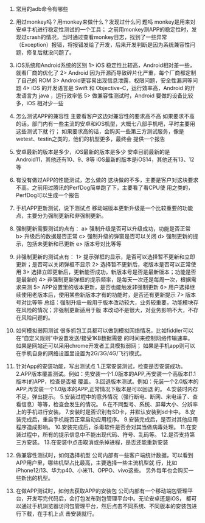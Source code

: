 1. 常用的adb命令有哪些

2. 用过monkey吗？用monkey来做什么？发现过什么问
题吗
monkey是用来对安卓手机进行稳定性测试的一个工具；
之前用monkey测APP的稳定性时，发现过crash的情况，当时通过查看monkey日志，找到了一些异常
（Exception）报错，将报错发给了开发，后来开发判断是因为系统兼容性问题，修复后就没问题了。
3. iOS系统和Android系统的区别
1> iOS 稳定性比较高，Android相对差一些，就看厂商的优化了
2> Android 因为开源而导致碎片化严重，每个厂商都定制了自己的 ROM
3> Android更容易出现信息泄露，权限问题，安全性漏洞等问题
4> iOS 的开发语言是 Swift 和 Objective-C，运行效率高，Android 的开发语言为 java ，运行效率低
5> 做兼容性测试时，Android 要做的设备比较多，iOS 相对少一些
5. 怎么测试APP的兼容性
主要看客户这边对兼容性的要求高不高
如果要求不高的话，部门内有一些主流的安卓和iOS机型，大概七八部手机吧，平时主要用这些测试下就
行；
如果要求高的话，会购买一些第三方测试服务，像是wetest、testin之类的，他们的机型更多，最终会
提供一个报告
6. 安卓最新的版本是多少，iOS最新的版本是多少
安卓目前最新的是Android11，其他还有10、9、8等
iOS最新的版本是iOS14，其他还有13、12等
7. 有没有做过APP的性能测试，怎么做的
这块做的不多，主要是客户对这块要求不高。之前用过腾讯的PerfDog简单跑了下，主要看了看CPU使
用之类的，PerfDog可以生成一个报告
8. 手机APP更新测试，说下测试点
移动端版本更新升级是一个比较重要的功能点，主要分为强制更新和非强制更新。
1. 强制更新需要测试的点有：
a> 强制升级是否可以升级成功，功能是否正常
b> 升级后的数据是否正常
c> 强制升级的弹窗是否可以关闭
d> 强制更新的提示，包括未更新和已更新
e> 版本号对比等等
2. 非强制更新的测试点有：
1> 提示弹框的显示，是否可以选择暂不更新和立即更新；是否可以关闭弹框不显示
2> 选择暂不更新后，老版本是否可以正常使用
3> 选择立即更新后，更新能否成功，新版本号是否是最新版本；功能是否是最新的
4> 非强制更新弹框的提示频率，是每天一次还是每周一次，根据需求来测
5> APP设置里的版本更新，是否也能触发非强制更新
6> 用户选择继续使用老版本后，使用某些新版本才有的功能时，是否还有更新提示
7> 版本号对比等等
总结：强制升级一般用于版本改动较大，业务较重要，功能模块存在风险的情况；非强制更新适用于版
本改动不是很大，对业务影响不大，不存在风险问题的。
9. 如何模拟弱网测试
很多抓包工具都可以做到模拟网络情况，比如fiddler可以在“自定义规则”中设置发送/接受1KB数据需要
的时间来控制网络传输速率。
如果是网站还可以采用chrome开发者工具模拟弱网；
如果是手机app则可以在手机自身的网络设置里设置为2G/3G/4G/飞行模式。
10. 针对App的安装功能，写出测试点
1.正常安装测试，检查是否安装成功。
2.APP版本覆盖测试。例如：先安装一个1.0版本的APP,再安装一个高版本(1.1版本)的APP，检查是否被
覆盖。
3.回退版本测试。例如：先装一个2.0版本的APP,再安装一个1.0版本的APP,正常情况下版本是可以回退
的。
4.安装时内存不足，弹出提示。
5.安装过程中的意外情况（强行断电、断网、来电话了、查看信息）等等，检查会发生的情况。
6.在不同型号、系统、屏幕大小、分辨率上的手机进行安装。
7.安装时是否识别有SD卡，并默认安装到sd卡中。
8.安装完成后，重启手机能否正常启动应用程序。
9.安装完成后，是否对其他应用程序造成影响。
10.安装完成后，杀毒软件是否会对其当做病毒处理。
11.在安装过程中，所有的提示信息中不能出现代码、符号、乱码等。
12.是否支持第三方安装。
13.在安装中点击取消或杀掉进程，是否还能重新安装
11. 做兼容性测试时，如何选择机型
公司内部有一些客户端统计数据，可以看到APP用户里，哪些机型占比最高，主要选择一些主流机型就
行，比如iPhone12/13、华为p40、小米11、OPPO、vivo这些。
另外每年也会购买一些新出的机型。
12. 在做APP测试时，如何去获取APP的安装包
公司内部有一个移动端包管理平台，开发写完代码后，会打包发布到包管理平台中。无论安卓还是iOS，
都可以通过手机浏览器访问包管理平台，然后点击不同系统、不同版本的安装包进行下载，在手机上点
击安装就行。
